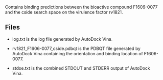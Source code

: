 Contains binding predictions between the bioactive compound F1606-0077 and the cside search space on the virulence factor rv1821.

## Files

- log.txt is the log file generated by AutoDock Vina.

- rv1821_F1606-0077_cside.pdbqt is the PDBQT file generated by AutoDock Vina containing the orientation and binding location of F1606-0077.

- stdoe.txt is the combined STDOUT and STDERR output of AutoDock Vina.


